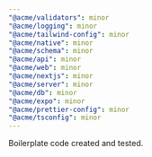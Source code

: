 ```yaml
---
"@acme/validators": minor
"@acme/logging": minor
"@acme/tailwind-config": minor
"@acme/native": minor
"@acme/schema": minor
"@acme/api": minor
"@acme/web": minor
"@acme/nextjs": minor
"@acme/server": minor
"@acme/db": minor
"@acme/expo": minor
"@acme/prettier-config": minor
"@acme/tsconfig": minor
---
```


Boilerplate code created and tested.
